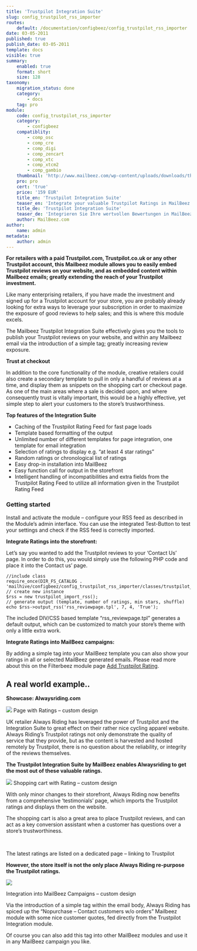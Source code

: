 ```yaml
---
title: 'Trustpilot Integration Suite'
slug: config_trustpilot_rss_importer
routes:
    default: /documentation/configbeez/config_trustpilot_rss_importer
date: 03-05-2011
published: true
publish_date: 03-05-2011
template: docs
visible: true
summary:
    enabled: true
    format: short
    size: 128
taxonomy:
    migration_status: done
    category:
        - docs
    tag: pro
module:
    code: config_trustpilot_rss_importer
    category:
        - configbeez
    compatiblity:
        - comp_osc
        - comp_cre
        - comp_digi
        - comp_zencart
        - comp_xtc
        - comp_xtcm2        
        - comp_gambio
    thumbnail: 'http://www.mailbeez.com/wp-content/uploads/downloads/thumbnails/2011/03/top_64.png'
    pro: pro
    cert: 'true'
    price: '159 EUR'
    title_en: 'Trustpilot Integration Suite'
    teaser_en: 'Integrate your valuable Trustpilot Ratings in MailBeez Campaigs and your Storefront (SEO)'
    title_de: 'Trustpilot Integration Suite'
    teaser_de: 'Integrieren Sie Ihre wertvollen Bewertungen in MailBeez Kampagnen und den Shop (SEO)'
    author: MailBeez.com
author:
    name: admin
metadata:
    author: admin
---
```


**For retailers with a paid Trustpilot.com, Trustpilot.co.uk or any other Trustpilot account, this Mailbeez module allows you to easily embed Trustpilot reviews on your website, and as embedded content within Mailbeez emails; greatly extending the reach of your Trustpilot investment.**

Like many enterprising retailers, if you have made the investment and signed up for a Trustpilot account for your store, you are probably already looking for extra ways to leverage your subscription in order to maximize the exposure of good reviews to help sales; and this is where this module excels.

The Mailbeez Trustpilot Integration Suite effectively gives you the tools to publish your Trustpilot reviews on your website, and within any Mailbeez email via the introduction of a simple tag; greatly increasing review exposure.

**Trust at checkout**

In addition to the core functionality of the module, creative retailers could also create a secondary template to pull in only a handful of reviews at a time, and display them as snippets on the shopping cart or checkout page. As one of the main areas where a sale is decided upon, and where consequently trust is vitally important, this would be a highly effective, yet simple step to alert your customers to the store’s trustworthiness.

**Top features of the Integration Suite**

- Caching of the Trustpilot Rating Feed for fast page loads
- Template based formatting of the output
- Unlimited number of different templates for page integration, one template for email integration
- Selection of ratings to display e.g. “at least 4 star ratings”
- Random ratings or chronological list of ratings
- Easy drop-in installation into MailBeez
- Easy function call for output in the storefront
- Intelligent handling of incompatibilities and extra fields from the Trustpilot Rating Feed to utilize all information given in the Trustpilot Rating Feed

### Getting started

Install and activate the module – configure your RSS feed as described in the Module’s admin interface. You can use the integrated Test-Button to test your settings and check if the RSS feed is correctly imported.

**Integrate Ratings into the storefront:**

Let’s say you wanted to add the Trustpilot reviews to your ‘Contact Us’ page. In order to do this, you would simply use the following PHP code and place it into the Contact us’ page.

```
//include class
require_once(DIR_FS_CATALOG . 'mailhive/configbeez/config_trustpilot_rss_importer/classes/trustpilot_import_rss.php');
// create new instance
$rss = new trustpilot_import_rss();
// generate output (template, number of ratings, min stars, shuffle)
echo $rss->output_rss('rss_reviewpage.tpl', 7, 4, 'True');

```

The included DIV/CSS based template “rss\_reviewpage.tpl” generates a default output, which can be customized to match your store’s theme with only a little extra work.

**Integrate Ratings into MailBeez campaigns:**

By adding a simple tag into your MailBeez template you can also show your ratings in all or selected MailBeez generated emails. Please read more about this on the Filterbeez module page [Add Trustpilot Rating](/documentation/filterbeez/filter_add_trustpilot_rss/ "Add Trustpilot Ratings").


## A real world example..

**Showcase: Alwaysriding.com**

![](Screen_trustpilot_reviewpage.png)
Page with Ratings – custom design

 

UK retailer Always Riding has leveraged the power of Trustpilot and the Integration Suite to great effect on their rather nice cycling apparel website. Always Riding’s Trustpilot ratings not only demonstrate the quality of service that they provide, but as the content is harvested and hosted remotely by Trustpilot, there is no question about the reliability, or integrity of the reviews themselves.

**The Trustpilot Integration Suite by MailBeez enables Alwaysriding to get the most out of these valuable ratings.**

![](Screen_trustpilot_cart.png)
Shopping cart with Rating – custom design

 

With only minor changes to their storefront, Always Riding now benefits from a comprehensive ‘testimonials’ page, which imports the Trustpilot ratings and displays them on the website.

The shopping cart is also a great area to place Trustpilot reviews, and can act as a key conversion assistant when a customer has questions over a store’s trustworthiness.

 

The latest ratings are listed on a dedicated page – linking to Trustpilot

**However, the store itself is not the only place Always Riding re-purpose the Trustpilot ratings.**

![](Screen_trustpilot_mailbeez.png)

Integration into MailBeez Campaigns – custom design

 

Via the introduction of a simple tag within the email body, Always Riding has spiced up the “Nopurchase – Contact customers w/o orders” Mailbeez module with some nice customer quotes, fed directly from the Trustpilot Integration module.

Of course you can also add this tag into other MailBeez modules and use it in any MailBeez campaign you like.

